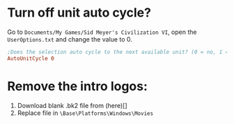 # Turn off unit auto cycle?
Go to `Documents/My Games/Sid Meyer's Civilization VI`, open the `UserOptions.txt` and change the value to 0.  
```ini
;Does the selection auto cycle to the next available unit? (0 = no, 1 = yes)  
AutoUnitCycle 0
```

# Remove the intro logos:
1. Download blank .bk2 file from (here)[]
2. Replace file in `\Base\Platforms\Windows\Movies`
